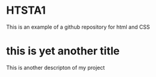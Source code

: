 # HTSTA1

This is an example of a github repository for html and CSS

# this is yet another title

This is another descripton of my project